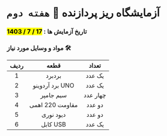 # آزمایشگاه ریز پردازنده 🔬 `هفته دوم`

### تاریخ آزمایش ها : <mark>17 / 7 / 1403</mark>

### مواد و وسایل مورد نیاز 🛠️

| ردیف |       قطعه      |  تعداد |
|:----:|:---------------:|:------:|
|   1  |     بردبرد     | یک عدد |
|   2  | برد آردوینو UNO | یک عدد |
|   3  |    سیم جامپر    | چهار عدد |
|   4  | مقاومت 220 اهمی | دو عدد |
|   5  |    دیود نوری    | دو عدد |
|   6  |     کابل USB    | یک عدد |
